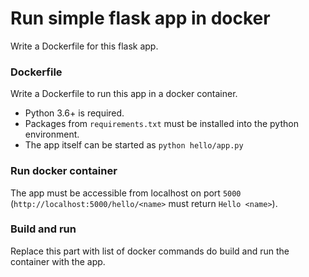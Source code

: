 # Run simple flask app in docker
Write a Dockerfile for this flask app.

### Dockerfile
Write a Dockerfile to run this app in a docker container.

* Python 3.6+ is required.
* Packages from `requirements.txt` must be installed into the python environment.
* The app itself can be started as `python hello/app.py`

### Run docker container
The app must be accessible from localhost on port `5000`
(`http://localhost:5000/hello/<name>` must return `Hello <name>`).

### Build and run
Replace this part with list of docker commands do build and run the container with the app.
